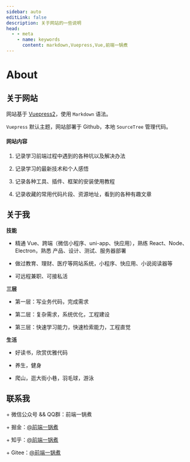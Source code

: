 ```yaml
---
sidebar: auto
editLink: false
description: 关于网站的一些说明
head:
  - - meta
    - name: keywords
      content: markdown,Vuepress,Vue,前端一锅煮
---
```


# About

## 关于网站

网站基于 [Vuepress2](https://v2.vuepress.vuejs.org/zh/guide/)，使用 `Markdown` 语法。

`Vuepress` 默认主题，网站部署于 Github，本地 `SourceTree` 管理代码。

#### 网站内容

1. 记录学习前端过程中遇到的各种坑以及解决办法

2. 记录学习的最新技术和个人感悟

3. 记录各种工具、插件、框架的安装使用教程

4. 记录收藏的常用代码片段、资源地址，看到的各种有趣文章

## 关于我

**技能**

- 精通 Vue、跨端（微信小程序、uni-app、快应用），熟练 React、Node、Electron，熟悉 产品、设计、测试、服务器部署

- 做过教育、理财、医疗等网站系统，小程序、快应用、小说阅读器等

- 可远程兼职、可接私活

**三层**

- 第一层：写业务代码，完成需求

- 第二层：复杂需求，系统优化，工程建设

- 第三层：快速学习能力，快速检索能力，工程直觉

**生活**

- 好读书，欣赏优雅代码

- 养生，健身

- 爬山，逛大街小巷，羽毛球，游泳

## 联系我

<span>+</span> 微信公众号 && QQ群：前端一锅煮

<span>+</span> 掘金：[@前端一锅煮](https://juejin.cn/user/1855631356867646/posts)

<span>+</span> 知乎：[@前端一锅煮](https://www.zhihu.com/people/qian-duan-yiguo-zhu/activities)

<span>+</span> Gitee：[@前端一锅煮](https://gitee.com/cjm0)
